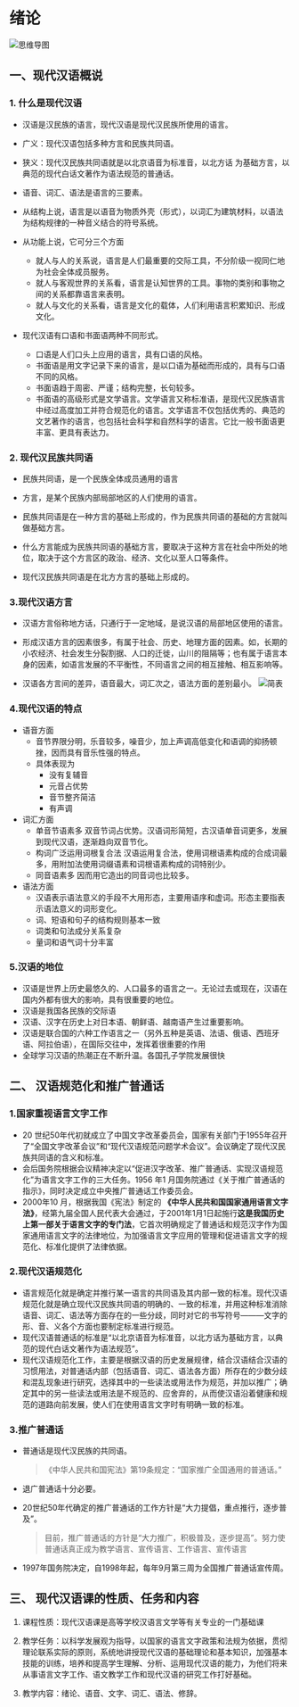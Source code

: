 # 绪论

![思维导图](https://cdn.jsdelivr.net/gh/CQdoe/Picture@main/NotePicture/绪论思维导图.jpg)

## 一、现代汉语概说

### 1. 什么是现代汉语  

* 汉语是汉民族的语言，现代汉语是现代汉民族所使用的语言。  
* 广义：现代汉语包括多种方言和民族共同语。  
* 狭义：现代汉民族共同语就是以北京语音为标准音，以北方话
为基础方言，以典范的现代白话文著作为语法规范的普通话。

* 语音、词汇、语法是语言的三要素。
* 从结构上说，语言是以语音为物质外壳（形式），以词汇为建筑材料，以语法为结构规律的一种音义结合的符号系统。
* 从功能上说，它可分三个方面
  * 就人与人的关系说，语言是人们最重要的交际工具，不分阶级一视同仁地为社会全体成员服务。
  * 就人与客观世界的关系看，语言是认知世界的工具。事物的类别和事物之间的关系都靠语言来表明。
  * 就人与文化的关系看，语言是文化的载体，人们利用语言积累知识、形成文化。
* 现代汉语有口语和书面语两种不同形式。
  * 口语是人们口头上应用的语言，具有口语的风格。
  * 书面语是用文字记录下来的语言，是以口语为基础而形成的，具有与口语不同的风格。
  * 书面语趋于周密、严谨；结构完整，长句较多。
  * 书面语的高级形式是文学语言。文学语言又称标准语，是现代汉民族语言中经过高度加工并符合规范化的语言。文学语言不仅包括优秀的、典范的文艺著作的语言，也包括社会科学和自然科学的语言。它比一般书面语更丰富、更具有表达力。

### 2. 现代汉民族共同语  

* 民族共同语，是一个民族全体成员通用的语言

* 方言，是某个民族内部局部地区的人们使用的语言。

* 民族共同语是在一种方言的基础上形成的，作为民族共同语的基础的方言就叫做基础方言。
* 什么方言能成为民族共同语的基础方言，要取决于这种方言在社会中所处的地位，取决于这个方言区的政治、经济、文化以至人口等条件。
* 现代汉民族共同语是在北方方言的基础上形成的。

### 3.现代汉语方言

* 汉语方言俗称地方话，只通行于一定地域，是说汉语的局部地区使用的语言。

* 形成汉语方言的因素很多，有属于社会、历史、地理方面的因素。如，长期的小农经济、社会发生分裂割据、人口的迁徙，山川的阻隔等；也有属于语言本身的因素，如语言发展的不平衡性，不同语言之间的相互接触、相互影响等。
* 汉语各方言间的差异，语音最大，词汇次之，语法方面的差别最小。
![简表](https://cdn.jsdelivr.net/gh/CQdoe/Picture@main/NotePicture/汉语各方言区简表.png)

### 4.现代汉语的特点

* 语音方面
  * 音节界限分明，乐音较多，噪音少，加上声调高低变化和语调的抑扬顿挫，因而具有音乐性强的特点。
  * 具体表现为
    * 没有复辅音
    * 元音占优势
    * 音节整齐简洁
    * 有声调
* 词汇方面
  * 单音节语素多 双音节词占优势。汉语词形简短，古汉语单音词更多，发展到现代汉语，逐渐趋向双音节化。
  * 构词广泛运用词根复合法 汉语运用复合法，使用词根语素构成的合成词最多，用附加法使用词缀语素和词根语素构成的词特别少。
  * 同音语素多 因而用它造出的同音词也比较多。
* 语法方面
  * 汉语表示语法意义的手段不大用形态，主要用语序和虚词。形态主要指表示语法意义的词形变化。
  * 词、短语和句子的结构规则基本一致
  * 词类和句法成分关系复杂
  * 量词和语气词十分丰富

### 5.汉语的地位

* 汉语是世界上历史最悠久的、人口最多的语言之一。无论过去或现在，汉语在国内外都有很大的影响，具有很重要的地位。
* 汉语是我国各民族的交际语
* 汉语、汉字在历史上对日本语、朝鲜语、越南语产生过重要影响。
* 汉语是联合国的六种工作语言之一（另外五种是英语、法语、俄语、西班牙语、阿拉伯语），在国际交往中，发挥着很重要的作用
* 全球学习汉语的热潮正在不断升温。各国孔子学院发展很快

## 二、 汉语规范化和推广普通话

### 1.国家重视语言文字工作

* 20 世纪50年代初就成立了中国文字改革委员会，国家有关部门于1955年召开了“全国文字改革会议”和“现代汉语规范问题学术会议”。会议确定了现代汉民族共同语的含义和标准。
* 会后国务院根据会议精神决定以“促进汉字改革、推广普通话、实现汉语规范化”为语言文字工作的三大任务。1956 年1 月国务院通过《关于推广普通话的指示》，同时决定成立中央推广普通话工作委员会。
* 2000年10 月，根据我国《宪法》制定的 **《中华人民共和国国家通用语言文字法》**，经第九届全国人民代表大会通过，于2001年1月1日起施行**这是我国历史上第一部关于语言文字的专门法**，它首次明确规定了普通话和规范汉字作为国家通用语言文字的法律地位，为加强语言文字应用的管理和促进语言文字的规范化、标准化提供了法律依据。
  
### 2.现代汉语规范化

* 语言规范化就是确定并推行某一语言的共同语及其内部一致的标准。现代汉语规范化就是确立现代汉民族共同语的明确的、一致的标准，并用这种标准消除语音、词汇、语法等方面存在的一些分歧，同时对它的书写符号———文字的形、音、义各个方面也要制定标准进行规范。
* 现代汉语普通话的标准是“以北京语音为标准音，以北方话为基础方言，以典范的现代白话文著作为语法规范”。
* 现代汉语规范化工作，主要是根据汉语的历史发展规律，结合汉语结合汉语的习惯用法，对普通话内部（包括语音、词汇、语法各方面）所存在的少数分歧和混乱现象进行研究，选择其中的一些读法或用法作为规范，并加以推广；确定其中的另一些读法或用法是不规范的、应舍弃的，从而使汉语沿着健康和规范的道路向前发展，使人们在使用语言文字时有明确一致的标准。

### 3.推广普通话

* 普通话是现代汉民族的共同语。
  >《中华人民共和国宪法》第19条规定：“国家推广全国通用的普通话。”

* 退广普通话十分必要。

* 20世纪50年代确定的推广普通话的工作方针是“大力提倡，重点推行，逐步普及”。

    > 目前，推广普通话的方针是“大力推广，积极普及，逐步提高”。努力使普通话真正成为教学语言、宣传语言、工作语言、宣传语言
* 1997年国务院决定，自1998年起，每年9月第三周为全国推广普通话宣传周。

## 三、 现代汉语课的性质、任务和内容

1. 课程性质：现代汉语课是高等学校汉语言文学等有关专业的一门基础课
2. 教学任务：以科学发展观为指导，以国家的语言文字政策和法规为依据，贯彻理论联系实际的原则，系统地讲授现代汉语的基础理论和基本知识，加强基本技能的训练，培养和提高学生理解、分析、运用现代汉语的能力，为他们将来从事语言文字工作、语文教学工作和现代汉语的研究工作打好基础。

3. 教学内容：绪论、语音、文字、词汇、语法、修辞。
